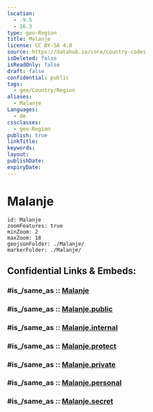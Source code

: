 ```yaml
---
location:
  - -9.5
  - 16.3
type: geo-Region
title: Malanje
license: CC BY-SA 4.0
source: https://datahub.io/core/country-codes
isDeleted: false
isReadOnly: false
draft: false
confidential: public
tags:
  - geo/Country/Region
aliases:
  - Malanje
Languages:
  - de
cssclasses:
  - geo-Region
publish: true
linkTitle:
keywords:
layout:
publishDate:
expiryDate:
---
```


# Malanje

```leaflet
id: Malanje
zoomFeatures: true 
minZoom: 2 
maxZoom: 18
geojsonFolder: ./Malanje/
markerFolder: ./Malanje/
```


## Confidential Links & Embeds: 

### #is_/same_as :: [Malanje](/_Standards/Earth/Continent/Africa/Africa~South/Angola/Provinces~Angola/Malanje.md) 

### #is_/same_as :: [Malanje.public](/_public/Earth/Continent/Africa/Africa~South/Angola/Provinces~Angola/Malanje.public.md) 

### #is_/same_as :: [Malanje.internal](/_internal/Earth/Continent/Africa/Africa~South/Angola/Provinces~Angola/Malanje.internal.md) 

### #is_/same_as :: [Malanje.protect](/_protect/Earth/Continent/Africa/Africa~South/Angola/Provinces~Angola/Malanje.protect.md) 

### #is_/same_as :: [Malanje.private](/_private/Earth/Continent/Africa/Africa~South/Angola/Provinces~Angola/Malanje.private.md) 

### #is_/same_as :: [Malanje.personal](/_personal/Earth/Continent/Africa/Africa~South/Angola/Provinces~Angola/Malanje.personal.md) 

### #is_/same_as :: [Malanje.secret](/_secret/Earth/Continent/Africa/Africa~South/Angola/Provinces~Angola/Malanje.secret.md)

